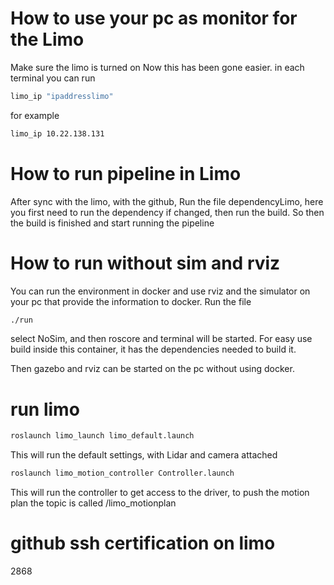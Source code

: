 # How to use your pc as monitor for the Limo

Make sure the limo is turned on
Now this has been gone easier. in each terminal you can run 
```bash
limo_ip "ipaddresslimo"
```
for example
```bash
limo_ip 10.22.138.131
```


# How to run pipeline in Limo

After sync with the limo, with the github,
Run the file dependencyLimo, here you first need to run the dependency if changed, then run the build. So then the build is finished and start running the pipeline

# How to run without sim and rviz

You can run the environment in docker and use rviz and the simulator on your pc that provide the information to docker. Run the file

```bash
./run
```

select NoSim, and then roscore and terminal will be started. For easy use build inside this container, it has the dependencies needed to build it.

Then gazebo and rviz can be started on the pc without using docker.
# run limo
```bash
roslaunch limo_launch limo_default.launch 
```
This will run the default settings, with Lidar and camera attached
```bash
roslaunch limo_motion_controller Controller.launch
```
This will run the controller to get access to the driver, to push the motion plan the topic is called /limo_motionplan
# github ssh certification on limo
2868
